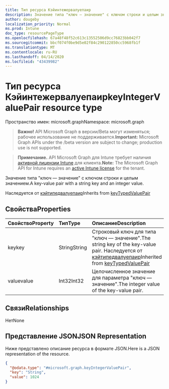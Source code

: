 ```yaml
---
title: Тип ресурса Кэйинтежервалуепаир
description: Значение типа "ключ — значение" с ключом строки и целым значением.
author: dougeby
localization_priority: Normal
ms.prod: Intune
doc_type: resourcePageType
ms.openlocfilehash: 67a48f48f52c613c13552506d9cc76823bb042f7
ms.sourcegitcommit: bbcf074f0be9d5e02f84c290122850cc5968fb1f
ms.translationtype: MT
ms.contentlocale: ru-RU
ms.lasthandoff: 04/14/2020
ms.locfileid: "43439982"
---
```

# <a name="keyintegervaluepair-resource-type"></a><span data-ttu-id="43bb5-103">Тип ресурса Кэйинтежервалуепаир</span><span class="sxs-lookup"><span data-stu-id="43bb5-103">keyIntegerValuePair resource type</span></span>

<span data-ttu-id="43bb5-104">Пространство имен: microsoft.graph</span><span class="sxs-lookup"><span data-stu-id="43bb5-104">Namespace: microsoft.graph</span></span>

> <span data-ttu-id="43bb5-105">**Важно!** API Microsoft Graph в версии/Beta могут изменяться; рабочее использование не поддерживается.</span><span class="sxs-lookup"><span data-stu-id="43bb5-105">**Important:** Microsoft Graph APIs under the /beta version are subject to change; production use is not supported.</span></span>

> <span data-ttu-id="43bb5-106">**Примечание.** API Microsoft Graph для Intune требует наличия [активной лицензии Intune](https://go.microsoft.com/fwlink/?linkid=839381) для клиента.</span><span class="sxs-lookup"><span data-stu-id="43bb5-106">**Note:** The Microsoft Graph API for Intune requires an [active Intune license](https://go.microsoft.com/fwlink/?linkid=839381) for the tenant.</span></span>

<span data-ttu-id="43bb5-107">Значение типа "ключ — значение" с ключом строки и целым значением.</span><span class="sxs-lookup"><span data-stu-id="43bb5-107">A key-value pair with a string key and an integer value.</span></span>


<span data-ttu-id="43bb5-108">Наследуется от [кэйтипедвалуепаир](../resources/intune-deviceconfig-keytypedvaluepair.md)</span><span class="sxs-lookup"><span data-stu-id="43bb5-108">Inherits from [keyTypedValuePair](../resources/intune-deviceconfig-keytypedvaluepair.md)</span></span>

## <a name="properties"></a><span data-ttu-id="43bb5-109">Свойства</span><span class="sxs-lookup"><span data-stu-id="43bb5-109">Properties</span></span>
|<span data-ttu-id="43bb5-110">Свойство</span><span class="sxs-lookup"><span data-stu-id="43bb5-110">Property</span></span>|<span data-ttu-id="43bb5-111">Тип</span><span class="sxs-lookup"><span data-stu-id="43bb5-111">Type</span></span>|<span data-ttu-id="43bb5-112">Описание</span><span class="sxs-lookup"><span data-stu-id="43bb5-112">Description</span></span>|
|:---|:---|:---|
|<span data-ttu-id="43bb5-113">key</span><span class="sxs-lookup"><span data-stu-id="43bb5-113">key</span></span>|<span data-ttu-id="43bb5-114">String</span><span class="sxs-lookup"><span data-stu-id="43bb5-114">String</span></span>|<span data-ttu-id="43bb5-115">Строковый ключ для типа "ключ — значение".</span><span class="sxs-lookup"><span data-stu-id="43bb5-115">The string key of the key-value pair.</span></span> <span data-ttu-id="43bb5-116">Наследуется от [кэйтипедвалуепаир](../resources/intune-deviceconfig-keytypedvaluepair.md)</span><span class="sxs-lookup"><span data-stu-id="43bb5-116">Inherited from [keyTypedValuePair](../resources/intune-deviceconfig-keytypedvaluepair.md)</span></span>|
|<span data-ttu-id="43bb5-117">value</span><span class="sxs-lookup"><span data-stu-id="43bb5-117">value</span></span>|<span data-ttu-id="43bb5-118">Int32</span><span class="sxs-lookup"><span data-stu-id="43bb5-118">Int32</span></span>|<span data-ttu-id="43bb5-119">Целочисленное значение для параметра "ключ — значение".</span><span class="sxs-lookup"><span data-stu-id="43bb5-119">The integer value of the key-value pair.</span></span>|

## <a name="relationships"></a><span data-ttu-id="43bb5-120">Связи</span><span class="sxs-lookup"><span data-stu-id="43bb5-120">Relationships</span></span>
<span data-ttu-id="43bb5-121">Нет</span><span class="sxs-lookup"><span data-stu-id="43bb5-121">None</span></span>

## <a name="json-representation"></a><span data-ttu-id="43bb5-122">Представление JSON</span><span class="sxs-lookup"><span data-stu-id="43bb5-122">JSON Representation</span></span>
<span data-ttu-id="43bb5-123">Ниже представлено описание ресурса в формате JSON.</span><span class="sxs-lookup"><span data-stu-id="43bb5-123">Here is a JSON representation of the resource.</span></span>
<!-- {
  "blockType": "resource",
  "@odata.type": "microsoft.graph.keyIntegerValuePair"
}
-->
``` json
{
  "@odata.type": "#microsoft.graph.keyIntegerValuePair",
  "key": "String",
  "value": 1024
}
```




